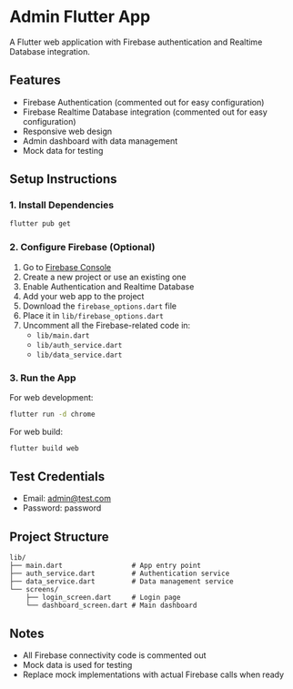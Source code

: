 # Admin Flutter App

A Flutter web application with Firebase authentication and Realtime Database integration.

## Features

- Firebase Authentication (commented out for easy configuration)
- Firebase Realtime Database integration (commented out for easy configuration)
- Responsive web design
- Admin dashboard with data management
- Mock data for testing

## Setup Instructions

### 1. Install Dependencies

```bash
flutter pub get
```

### 2. Configure Firebase (Optional)

1. Go to [Firebase Console](https://console.firebase.google.com/)
2. Create a new project or use an existing one
3. Enable Authentication and Realtime Database
4. Add your web app to the project
5. Download the `firebase_options.dart` file
6. Place it in `lib/firebase_options.dart`
7. Uncomment all the Firebase-related code in:
   - `lib/main.dart`
   - `lib/auth_service.dart`
   - `lib/data_service.dart`

### 3. Run the App

For web development:
```bash
flutter run -d chrome
```

For web build:
```bash
flutter build web
```

## Test Credentials

- Email: admin@test.com
- Password: password

## Project Structure

```
lib/
├── main.dart                 # App entry point
├── auth_service.dart         # Authentication service
├── data_service.dart         # Data management service
└── screens/
    ├── login_screen.dart     # Login page
    └── dashboard_screen.dart # Main dashboard
```

## Notes

- All Firebase connectivity code is commented out
- Mock data is used for testing
- Replace mock implementations with actual Firebase calls when ready
